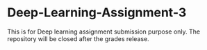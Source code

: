 # Deep-Learning-Assignment-3
This is for Deep learning assignment submission purpose only. The repository will be closed after the grades release.
